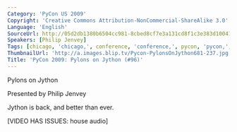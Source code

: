 ```yaml
---
Category: 'PyCon US 2009'
Copyright: 'Creative Commons Attribution-NonCommercial-ShareAlike 3.0'
Language: 'English'
SourceUrl: http://05d2db1380b6504cc981-8cbed8cf7e3a131cd8f1c3e383d10041.r93.cf2.rackcdn.com/pycon-us-2009/142_pycon-2009-pylons-on-jython-96.mp4
Speakers: [Philip Jenvey]
Tags: [chicago, 'chicago,', conference, 'conference,', pycon, 'pycon,', python, 'python,']
ThumbnailUrl: 'http://a.images.blip.tv/Pycon-PylonsOnJython681-237.jpg'
Title: 'PyCon 2009: Pylons on Jython (#96)'
---
```

Pylons on Jython

  
Presented by Philip Jenvey

  
Jython is back, and better than ever.

  
[VIDEO HAS ISSUES: house audio]

